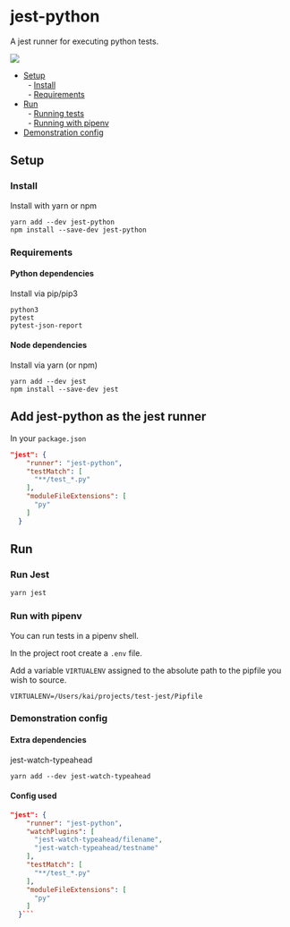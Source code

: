 # jest-python

A jest runner for executing python tests.

<img src="https://media.giphy.com/media/kxE0YJ3mkvX4usPjO0/giphy.gif" class="center"></img>

- [Setup](#setup)  
  &nbsp;&nbsp;- [Install](#install)  
  &nbsp;&nbsp;- [Requirements](#install)
- [Run](#run)  
  &nbsp;&nbsp;- [Running tests](#run-jest)  
  &nbsp;&nbsp;- [Running with pipenv](#run-with-pipenv)
- [Demonstration config](#demonstration-config)

## Setup

### Install

Install with yarn or npm

```
yarn add --dev jest-python
npm install --save-dev jest-python
```

### Requirements

#### Python dependencies

Install via pip/pip3

```
python3
pytest
pytest-json-report
```

#### Node dependencies

Install via yarn (or npm)

```
yarn add --dev jest
npm install --save-dev jest
```

## Add jest-python as the jest runner

In your `package.json`

```json
"jest": {
    "runner": "jest-python",
    "testMatch": [
      "**/test_*.py"
    ],
    "moduleFileExtensions": [
      "py"
    ]
  }
```

## Run

### Run Jest

```bash
yarn jest
```

### Run with pipenv

You can run tests in a pipenv shell.

In the project root create a `.env` file.

Add a variable `VIRTUALENV` assigned to the absolute path to the pipfile you wish to source.

```
VIRTUALENV=/Users/kai/projects/test-jest/Pipfile
```

### Demonstration config

#### Extra dependencies

jest-watch-typeahead

```
yarn add --dev jest-watch-typeahead
```

#### Config used

````json
"jest": {
    "runner": "jest-python",
    "watchPlugins": [
      "jest-watch-typeahead/filename",
      "jest-watch-typeahead/testname"
    ],
    "testMatch": [
      "**/test_*.py"
    ],
    "moduleFileExtensions": [
      "py"
    ]
  }```
````
